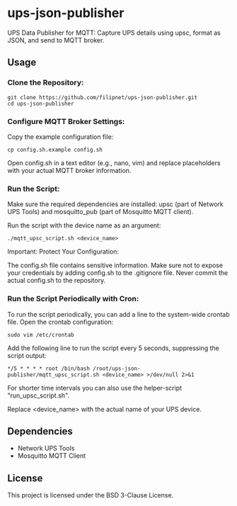 # ups-json-publisher
UPS Data Publisher for MQTT: Capture UPS details using upsc, format as JSON, and send to MQTT broker.

## Usage
### Clone the Repository:
```
git clone https://github.com/filipnet/ups-json-publisher.git
cd ups-json-publisher
```

### Configure MQTT Broker Settings:
Copy the example configuration file:
```
cp config.sh.example config.sh
```
Open config.sh in a text editor (e.g., nano, vim) and replace placeholders with your actual MQTT broker information.

### Run the Script:
Make sure the required dependencies are installed: upsc (part of Network UPS Tools) and mosquitto_pub (part of Mosquitto MQTT client).

Run the script with the device name as an argument:
```
./mqtt_upsc_script.sh <device_name>
```
Important: Protect Your Configuration:

The config.sh file contains sensitive information. Make sure not to expose your credentials by adding config.sh to the .gitignore file. Never commit the actual config.sh to the repository.

### Run the Script Periodically with Cron:
To run the script periodically, you can add a line to the system-wide crontab file. Open the crontab configuration:
```
sudo vim /etc/crontab
```
Add the following line to run the script every 5 seconds, suppressing the script output:
```
*/5 * * * * root /bin/bash /root/ups-json-publisher/mqtt_upsc_script.sh <device_name> >/dev/null 2>&1
```
For shorter time intervals you can also use the helper-script "run_upsc_script.sh". 

Replace <device_name> with the actual name of your UPS device.

## Dependencies
- Network UPS Tools
- Mosquitto MQTT Client

## License
This project is licensed under the BSD 3-Clause License.